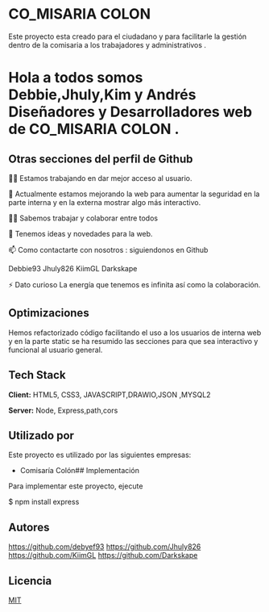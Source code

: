 
# CO_MISARIA COLON

Este  proyecto  esta creado para el ciudadano y para facilitarle la gestión dentro de la comisaria a los trabajadores y administrativos .

# Hola a todos somos Debbie,Jhuly,Kim y Andrés Diseñadores y Desarrolladores web de CO_MISARIA COLON .
 
## Otras secciones del perfil de Github 
👩‍💻 Estamos trabajando en dar mejor acceso al usuario.

🧠 Actualmente estamos mejorando la web para aumentar la seguridad en la parte interna y en la externa mostrar algo más interactivo.

👯‍♀️ Sabemos trabajar y colaborar entre todos

💬 Tenemos ideas y novedades para la web.

📫 Como contactarte con  nosotros : siguiendonos en Github 

Debbie93
Jhuly826
KiimGL
Darkskape

⚡️ Dato curioso 
La energía que tenemos es infinita así como la colaboración.


## Optimizaciones
 Hemos refactorizado código facilitando el uso a los usuarios de interna web y en la parte static se ha resumido las secciones para que sea interactivo y funcional al usuario general.
## Tech Stack

**Client:** HTML5, CSS3, JAVASCRIPT,DRAWIO,JSON ,MYSQL2

**Server:** Node, Express,path,cors



## Utilizado por

Este proyecto es utilizado por las siguientes empresas:

- Comisaría Colón## Implementación

Para implementar este proyecto, ejecute

$ npm install express
## Autores

https://github.com/debyef93
https://github.com/Jhuly826
https://github.com/KiimGL
https://github.com/Darkskape

## Licencia

[MIT](https://choosealicense.com/licenses/mit/)


